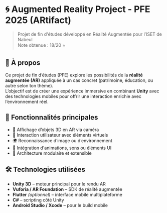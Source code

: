 # 🌀 Augmented Reality Project - PFE 2025 (ARtifact)

> Projet de fin d'études développé en Réalité Augmentée pour l’ISET de Nabeul  
> Note obtenue : 18/20 ⭐

## 🎯 À propos

Ce projet de fin d’études (PFE) explore les possibilités de la **réalité augmentée (AR)** appliquée à un cas concret (patrimoine, éducation, ou autre selon ton thème).  
L’objectif est de créer une expérience immersive en combinant **Unity** avec des technologies mobiles pour offrir une interaction enrichie avec l’environnement réel.

## 🚀 Fonctionnalités principales

- 📱 Affichage d’objets 3D en AR via caméra
- 🧠 Interaction utilisateur avec éléments virtuels
- 🌍 Reconnaissance d’image ou d’environnement
- 🎨 Intégration d'animations, sons ou éléments UI
- 🧩 Architecture modulaire et extensible

## 🛠️ Technologies utilisées

- **Unity 3D** – moteur principal pour le rendu AR
- **Vuforia / AR Foundation** – SDK de réalité augmentée
- **Flutter** *(optionnel)* – interface mobile multiplateforme
- **C#** – scripting côté Unity
- **Android Studio / Xcode** – pour le build mobile

